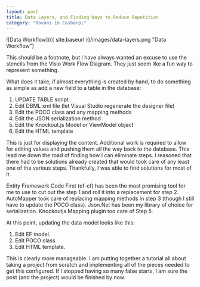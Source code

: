 ```yaml
---
layout: post
title: Data Layers, and Finding Ways to Reduce Repetition
category: "Rovani in C&sharp;"
---
```


![Data Workflow]({{ site.baseurl }}/images/data-layers.png "Data Workflow")

This should be a footnote, but I have always wanted an excuse to use the stencils from the Visio Work Flow Diagram.  They just seem like a fun way to represent something.

What does it take, if almost everything is created by hand, to do something as simple as add a new field to a table in the database:

1. UPDATE TABLE script
1. Edit DBML xml file (let Visual Studio regenerate the designer file)
1. Edit the POCO class and any mapping methods
1. Edit the JSON serialization method
1. Edit the Knockout.js Model or ViewModel object
1. Edit the HTML template

This is just for displaying the content.  Additional work is required to allow for editing values and pushing them all the way back to the database.  This lead me down the road of finding how I can eliminate steps.  I reasoned that there had to be solutions already created that would took care of any least one of the various steps.  Thankfully, I was able to find solutions for most of it.

Entity Framework Code First (ef-cf) has been the most promising tool for me to use to cut out the step 1 and roll it into a replacement for step 2.  AutoMapper took care of replacing mapping methods in step 3 (though I still have to update the POCO class).  Json.Net has been my library of choice for serialization.  Knockoutjs.Mapping plugin too care of Step 5.

At this point, updating the data model looks like this:

1. Edit EF model.
1. Edit POCO class.
1. Edit HTML template.

This is clearly more manageable.  I am putting together a tutorial all about taking a project from scratch and implementing all of the pieces needed to get this configured.  If I stopped having so many false starts, I am sure the post (and the project) would be finished by now.